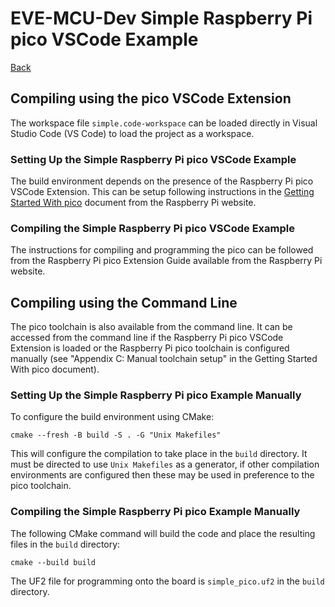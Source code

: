 # EVE-MCU-Dev Simple Raspberry Pi pico VSCode Example

[Back](../README.md)

## Compiling using the pico VSCode Extension

The workspace file `simple.code-workspace` can be loaded directly in Visual Studio Code (VS Code) to load the project as a workspace.

### Setting Up the Simple Raspberry Pi pico VSCode Example

The build environment depends on the presence of the Raspberry Pi pico VSCode Extension. This can be setup following instructions in the [Getting Started With pico](https://datasheets.raspberrypi.com/pico/getting-started-with-pico.pdf) document from the Raspberry Pi website.

### Compiling the Simple Raspberry Pi pico VSCode Example

The instructions for compiling and programming the pico can be followed from the Raspberry Pi pico Extension Guide available from the Raspberry Pi website.

## Compiling using the Command Line

The pico toolchain is also available from the command line. It can be accessed from the command line if the Raspberry Pi pico VSCode Extension is loaded or the Raspberry Pi pico toolchain is configured manually (see "Appendix C: Manual toolchain setup" in the Getting Started With pico document).

### Setting Up the Simple Raspberry Pi pico Example Manually

To configure the build environment using CMake:

```
cmake --fresh -B build -S . -G "Unix Makefiles"
```

This will configure the compilation to take place in the `build` directory. It must be directed to use `Unix Makefiles` as a generator, if other compilation environments are configured then these may be used in preference to the pico toolchain.

### Compiling the Simple Raspberry Pi pico Example Manually

The following CMake command will build the code and place the resulting files in the `build` directory:

```
cmake --build build
```

The UF2 file for programming onto the board is `simple_pico.uf2` in the `build` directory.
